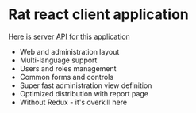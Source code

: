 # Rat react client application

[Here is server API for this application](https://github.com/jancusra/rat-server)

* Web and administration layout
* Multi-language support
* Users and roles management
* Common forms and controls
* Super fast administration view definition
* Optimized distribution with report page
* Without Redux - it's overkill here